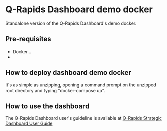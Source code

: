 # Q-Rapids Dashboard demo docker

Standalone version of the Q-Rapids Dashboard's demo docker.

## Pre-requisites
* Docker...
* 

## How to deploy dashboard demo docker

It's as simple as unzipping, opening a command prompt on the unzipped root directory and typing "docker-compose up".

## How to use the dashboard
The Q-Rapids Dashboard user's guideline is available at [Q-Rapids Strategic Dashboard User Guide](https://github.com/q-rapids/qrapids-dashboard/wiki/User-Guide)
